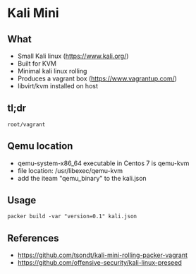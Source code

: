 # Kali Mini

## What

* Small Kali linux (https://www.kali.org/)
* Built for KVM
* Minimal kali linux rolling
* Produces a vagrant box (https://www.vagrantup.com/)
* libvirt/kvm installed on host

##  tl;dr

```
root/vagrant
```

## Qemu location

* qemu-system-x86_64 executable in Centos 7 is qemu-kvm
* file location: /usr/libexec/qemu-kvm
* add the iteam "qemu_binary" to the kali.json

## Usage

 ```
 packer build -var "version=0.1" kali.json
 ```

## References

* https://github.com/tsondt/kali-mini-rolling-packer-vagrant
* https://github.com/offensive-security/kali-linux-preseed
